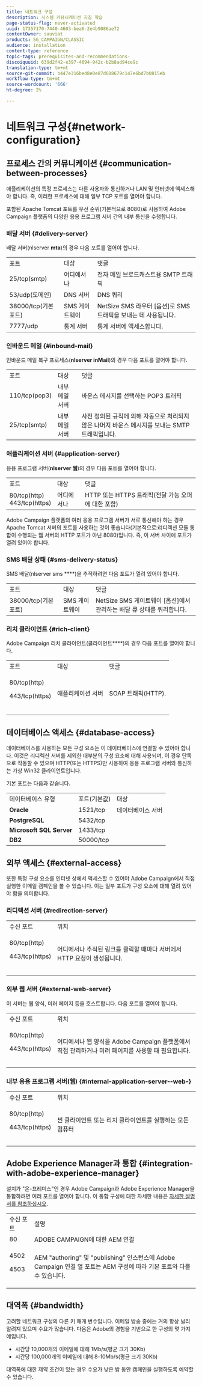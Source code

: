 ```yaml
---
title: 네트워크 구성
description: 시스템 커뮤니케이션 지침 학습
page-status-flag: never-activated
uuid: 17357170-7440-4603-bea6-2e4b9086ae72
contentOwner: sauviat
products: SG_CAMPAIGN/CLASSIC
audience: installation
content-type: reference
topic-tags: prerequisites-and-recommendations-
discoiquuid: 639d2f42-e397-4694-942c-b2b8ad94ce9c
translation-type: tm+mt
source-git-commit: b447e316bed8e0e87d608679c147e6bd7b0815eb
workflow-type: tm+mt
source-wordcount: '666'
ht-degree: 2%

---
```



# 네트워크 구성{#network-configuration}

## 프로세스 간의 커뮤니케이션 {#communication-between-processes}

애플리케이션의 특정 프로세스는 다른 사용자와 통신하거나 LAN 및 인터넷에 액세스해야 합니다. 즉, 이러한 프로세스에 대해 일부 TCP 포트를 열어야 합니다.

포함된 Apache Tomcat 포트를 우선 순위(기본적으로 8080)로 사용하여 Adobe Campaign 플랫폼의 다양한 응용 프로그램 서버 간의 내부 통신을 수행합니다.

### 배달 서버 {#delivery-server}

배달 서버(nlserver **mta**)의 경우 다음 포트를 열어야 합니다.

<table> 
 <tbody> 
  <tr> 
   <td> 포트<br /> </td> 
   <td> 대상<br /> </td> 
   <td> 댓글<br /> </td> 
  </tr> 
  <tr> 
   <td> 25/tcp(smtp)<br /> </td> 
   <td> 어디에서나<br /> </td> 
   <td> 전자 메일 브로드캐스트용 SMTP 트래픽<br /> </td> 
  </tr> 
  <tr> 
   <td> 53/udp(도메인)<br /> </td> 
   <td> DNS 서버<br /> </td> 
   <td> DNS 쿼리<br /> </td> 
  </tr> 
  <tr> 
   <td> 38000/tcp(기본 포트)<br /> </td> 
   <td> SMS 게이트웨이<br /> </td> 
   <td> NetSize SMS 라우터 [옵션]로 SMS 트래픽을 보내는 데 사용됩니다.<br /> </td> 
  </tr> 
  <tr> 
   <td> 7777/udp<br /> </td> 
   <td> 통계 서버<br /> </td> 
   <td> 통계 서버에 액세스합니다.<br /> </td> 
  </tr> 
 </tbody> 
</table>

### 인바운드 메일 {#inbound-mail}

인바운드 메일 복구 프로세스(**nlserver inMail**)의 경우 다음 포트를 열어야 합니다.

<table> 
 <tbody> 
  <tr> 
   <td> 포트<br /> </td> 
   <td> 대상<br /> </td> 
   <td> 댓글<br /> </td> 
  </tr> 
  <tr> 
   <td> 110/tcp(pop3)<br /> </td> 
   <td> 내부 메일 서버<br /> </td> 
   <td> 바운스 메시지를 선택하는 POP3 트래픽<br /> </td> 
  </tr> 
  <tr> 
   <td> 25/tcp(smtp)<br /> </td> 
   <td> 내부 메일 서버<br /> </td> 
   <td> 사전 정의된 규칙에 의해 자동으로 처리되지 않은 나머지 바운스 메시지를 보내는 SMTP 트래픽입니다.<br /> </td> 
  </tr> 
 </tbody> 
</table>

### 애플리케이션 서버 {#application-server}

응용 프로그램 서버(**nlserver 웹**)의 경우 다음 포트를 열어야 합니다.

<table> 
 <tbody> 
  <tr> 
   <td> 포트<br /> </td> 
   <td> 대상<br /> </td> 
   <td> 댓글<br /> </td> 
  </tr> 
  <tr> 
   <td> 80/tcp(http)<br /> 443/tcp(https)<br /> </td> 
   <td> 어디에서나<br /> </td> 
   <td> HTTP 또는 HTTPS 트래픽(전달 가능 오퍼에 대한 포함)<br /> </td> 
  </tr> 
 </tbody> 
</table>

Adobe Campaign 플랫폼의 여러 응용 프로그램 서버가 서로 통신해야 하는 경우 Apache Tomcat 서버의 포트를 사용하는 것이 좋습니다(기본적으로:리디렉션 모듈 통합이 수행되는 웹 서버의 HTTP 포트가 아닌 8080)입니다. 즉, 이 서버 사이에 포트가 열려 있어야 합니다.

### SMS 배달 상태 {#sms-delivery-status}

SMS 배달(nlserver sms ****)을 추적하려면 다음 포트가 열려 있어야 합니다.

<table> 
 <tbody> 
  <tr> 
   <td> 포트<br /> </td> 
   <td> 대상<br /> </td> 
   <td> 댓글<br /> </td> 
  </tr> 
  <tr> 
   <td> 38000/tcp(기본 포트)<br /> </td> 
   <td> SMS 게이트웨이<br /> </td> 
   <td> NetSize SMS 게이트웨이 [옵션]에서 관리하는 배달 큐 상태를 쿼리합니다.<br /> </td> 
  </tr> 
 </tbody> 
</table>

### 리치 클라이언트 {#rich-client}

Adobe Campaign 리치 클라이언트(클라이언트&#x200B;****)의 경우 다음 포트를 열어야 합니다.

<table> 
 <tbody> 
  <tr> 
   <td> 포트<br /> </td> 
   <td> 대상<br /> </td> 
   <td> 댓글<br /> </td> 
  </tr> 
  <tr> 
   <td><p> 80/tcp(http)</p><p>443/tcp(https)</p><br /> </td> 
   <td> 애플리케이션 서버<br /> </td> 
   <td> SOAP 트래픽(HTTP).<br /> </td> 
  </tr> 
 </tbody> 
</table>

## 데이터베이스 액세스 {#database-access}

데이터베이스를 사용하는 모든 구성 요소는 이 데이터베이스에 연결할 수 있어야 합니다. 이것은 리디렉션 서버를 제외한 대부분의 구성 요소에 대해 사용되며, 이 경우 단독으로 작동할 수 있으며 HTTP(또는 HTTPS)만 사용하여 응용 프로그램 서버와 통신하는 가상 Win32 클라이언트입니다.

기본 포트는 다음과 같습니다.

<table> 
 <tbody> 
  <tr> 
   <td> 데이터베이스 유형<br /> </td> 
   <td> 포트(기본값)<br /> </td> 
   <td> 대상<br /> </td> 
  </tr> 
  <tr> 
   <td> <strong>Oracle</strong><br /> </td> 
   <td> 1521/tcp<br /> </td> 
   <td> 데이터베이스 서버<br /> </td> 
  </tr> 
  <tr> 
   <td> <strong>PostgreSQL</strong><br /> </td> 
   <td> 5432/tcp<br /> </td> 
  </tr> 
  <tr> 
   <td> <strong>Microsoft SQL Server</strong><br /> </td> 
   <td> 1433/tcp<br /> </td> 
  </tr> 
  <tr> 
   <td> <strong>DB2</strong><br /> </td> 
   <td> 50000/tcp<br /> </td> 
  </tr> 
 </tbody> 
</table>

## 외부 액세스 {#external-access}

또한 특정 구성 요소를 인터넷 상에서 액세스할 수 있어야 Adobe Campaign에서 직접 실행한 이메일 캠페인을 볼 수 있습니다. 이는 일부 포트가 구성 요소에 대해 열려 있어야 함을 의미합니다.

### 리디렉션 서버 {#redirection-server}

<table> 
 <tbody> 
  <tr> 
   <td> 수신 포트<br /> </td> 
   <td> 위치<br /> </td> 
  </tr> 
  <tr> 
   <td><p> 80/tcp(http)</p><p> 443/tcp(https)</p><br /> </td> 
   <td> 어디에서나 추적된 링크를 클릭할 때마다 서버에서 HTTP 요청이 생성됩니다.<br /> </td> 
  </tr> 
 </tbody> 
</table>

### 외부 웹 서버 {#external-web-server}

이 서버는 웹 양식, 미러 페이지 등을 호스트합니다. 다음 포트를 열어야 합니다.

<table> 
 <tbody> 
  <tr> 
   <td> 수신 포트<br /> </td> 
   <td> 위치<br /> </td> 
  </tr> 
  <tr> 
   <td><p> 80/tcp(http)</p><p> 443/tcp(https)</p><br /> </td> 
   <td> 어디에서나 웹 양식을 Adobe Campaign 플랫폼에서 직접 관리하거나 미러 페이지를 사용할 때 필요합니다.<br /> </td> 
  </tr> 
 </tbody> 
</table>

### 내부 응용 프로그램 서버(웹) {#internal-application-server--web-}

<table> 
 <tbody> 
  <tr> 
   <td> 수신 포트<br /> </td> 
   <td> 위치<br /> </td> 
  </tr> 
  <tr> 
   <td><p> 80/tcp(http)</p><p> 443/tcp(https)</p><br /> </td> 
   <td> 씬 클라이언트 또는 리치 클라이언트를 실행하는 모든 컴퓨터<br /> </td> 
  </tr> 
 </tbody> 
</table>

## Adobe Experience Manager과 통합 {#integration-with-adobe-experience-manager}

설치가 &quot;온-프레미스&quot;인 경우 Adobe Campaign과 Adobe Experience Manager을 통합하려면 여러 포트를 열어야 합니다. 이 통합 구성에 대한 자세한 내용은 [자세한 설명서를 참조하십시오](../../integrations/using/about-adobe-experience-manager.md).

<table> 
 <tbody> 
  <tr> 
   <td> 수신 포트<br /> </td> 
   <td> 설명<br /> </td> 
  </tr> 
  <tr> 
   <td> 80<br /> </td> 
   <td> ADOBE CAMPAIGN에 대한 AEM 연결<br /> </td> 
  </tr> 
  <tr> 
   <td><p> 4502</p><p> 4503</p><br /> </td> 
   <td> AEM "authoring" 및 "publishing" 인스턴스에 Adobe Campaign 연결 열 포트는 AEM 구성에 따라 기본 포트와 다를 수 있습니다.<br /> </td> 
  </tr> 
 </tbody> 
</table>

## 대역폭 {#bandwidth}

고려할 네트워크 구성의 다른 키 매개 변수입니다. 이메일 방송 중에는 거의 항상 널리 알려져 있으며 수요가 많습니다. 다음은 Adobe의 경험을 기반으로 한 구성의 몇 가지 예입니다.

* 시간당 10,000개의 이메일에 대해 1Mb/s(평균 크기 30Kb)
* 시간당 100,000개의 이메일에 대해 8-10Mb/s(평균 크기 30Kb)

대역폭에 대한 제약 조건이 있는 경우 수요가 낮은 밤 동안 캠페인을 실행하도록 예약할 수 있습니다.
